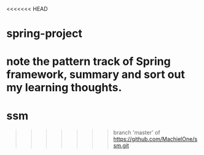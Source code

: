 <<<<<<< HEAD
# spring-project
note the pattern track of Spring framework, summary and sort out my learning thoughts.
=======
# ssm
>>>>>>> branch 'master' of https://github.com/MachielOne/ssm.git
